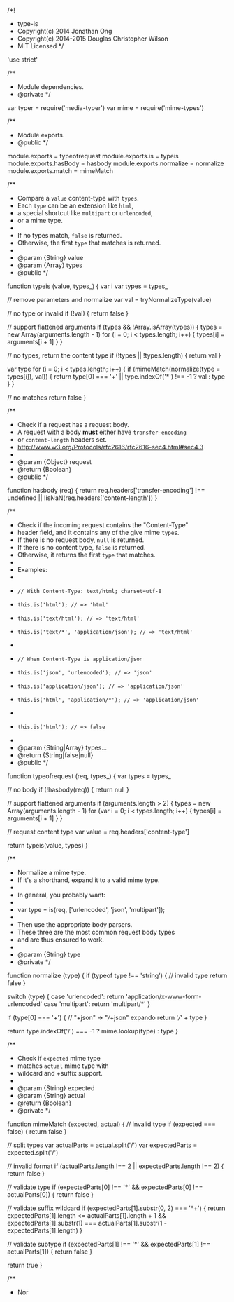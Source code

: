 /*!
 * type-is
 * Copyright(c) 2014 Jonathan Ong
 * Copyright(c) 2014-2015 Douglas Christopher Wilson
 * MIT Licensed
 */

'use strict'

/**
 * Module dependencies.
 * @private
 */

var typer = require('media-typer')
var mime = require('mime-types')

/**
 * Module exports.
 * @public
 */

module.exports = typeofrequest
module.exports.is = typeis
module.exports.hasBody = hasbody
module.exports.normalize = normalize
module.exports.match = mimeMatch

/**
 * Compare a `value` content-type with `types`.
 * Each `type` can be an extension like `html`,
 * a special shortcut like `multipart` or `urlencoded`,
 * or a mime type.
 *
 * If no types match, `false` is returned.
 * Otherwise, the first `type` that matches is returned.
 *
 * @param {String} value
 * @param {Array} types
 * @public
 */

function typeis (value, types_) {
  var i
  var types = types_

  // remove parameters and normalize
  var val = tryNormalizeType(value)

  // no type or invalid
  if (!val) {
    return false
  }

  // support flattened arguments
  if (types && !Array.isArray(types)) {
    types = new Array(arguments.length - 1)
    for (i = 0; i < types.length; i++) {
      types[i] = arguments[i + 1]
    }
  }

  // no types, return the content type
  if (!types || !types.length) {
    return val
  }

  var type
  for (i = 0; i < types.length; i++) {
    if (mimeMatch(normalize(type = types[i]), val)) {
      return type[0] === '+' || type.indexOf('*') !== -1
        ? val
        : type
    }
  }

  // no matches
  return false
}

/**
 * Check if a request has a request body.
 * A request with a body __must__ either have `transfer-encoding`
 * or `content-length` headers set.
 * http://www.w3.org/Protocols/rfc2616/rfc2616-sec4.html#sec4.3
 *
 * @param {Object} request
 * @return {Boolean}
 * @public
 */

function hasbody (req) {
  return req.headers['transfer-encoding'] !== undefined ||
    !isNaN(req.headers['content-length'])
}

/**
 * Check if the incoming request contains the "Content-Type"
 * header field, and it contains any of the give mime `type`s.
 * If there is no request body, `null` is returned.
 * If there is no content type, `false` is returned.
 * Otherwise, it returns the first `type` that matches.
 *
 * Examples:
 *
 *     // With Content-Type: text/html; charset=utf-8
 *     this.is('html'); // => 'html'
 *     this.is('text/html'); // => 'text/html'
 *     this.is('text/*', 'application/json'); // => 'text/html'
 *
 *     // When Content-Type is application/json
 *     this.is('json', 'urlencoded'); // => 'json'
 *     this.is('application/json'); // => 'application/json'
 *     this.is('html', 'application/*'); // => 'application/json'
 *
 *     this.is('html'); // => false
 *
 * @param {String|Array} types...
 * @return {String|false|null}
 * @public
 */

function typeofrequest (req, types_) {
  var types = types_

  // no body
  if (!hasbody(req)) {
    return null
  }

  // support flattened arguments
  if (arguments.length > 2) {
    types = new Array(arguments.length - 1)
    for (var i = 0; i < types.length; i++) {
      types[i] = arguments[i + 1]
    }
  }

  // request content type
  var value = req.headers['content-type']

  return typeis(value, types)
}

/**
 * Normalize a mime type.
 * If it's a shorthand, expand it to a valid mime type.
 *
 * In general, you probably want:
 *
 *   var type = is(req, ['urlencoded', 'json', 'multipart']);
 *
 * Then use the appropriate body parsers.
 * These three are the most common request body types
 * and are thus ensured to work.
 *
 * @param {String} type
 * @private
 */

function normalize (type) {
  if (typeof type !== 'string') {
    // invalid type
    return false
  }

  switch (type) {
    case 'urlencoded':
      return 'application/x-www-form-urlencoded'
    case 'multipart':
      return 'multipart/*'
  }

  if (type[0] === '+') {
    // "+json" -> "*/*+json" expando
    return '*/*' + type
  }

  return type.indexOf('/') === -1
    ? mime.lookup(type)
    : type
}

/**
 * Check if `expected` mime type
 * matches `actual` mime type with
 * wildcard and +suffix support.
 *
 * @param {String} expected
 * @param {String} actual
 * @return {Boolean}
 * @private
 */

function mimeMatch (expected, actual) {
  // invalid type
  if (expected === false) {
    return false
  }

  // split types
  var actualParts = actual.split('/')
  var expectedParts = expected.split('/')

  // invalid format
  if (actualParts.length !== 2 || expectedParts.length !== 2) {
    return false
  }

  // validate type
  if (expectedParts[0] !== '*' && expectedParts[0] !== actualParts[0]) {
    return false
  }

  // validate suffix wildcard
  if (expectedParts[1].substr(0, 2) === '*+') {
    return expectedParts[1].length <= actualParts[1].length + 1 &&
      expectedParts[1].substr(1) === actualParts[1].substr(1 - expectedParts[1].length)
  }

  // validate subtype
  if (expectedParts[1] !== '*' && expectedParts[1] !== actualParts[1]) {
    return false
  }

  return true
}

/**
 * Nor
